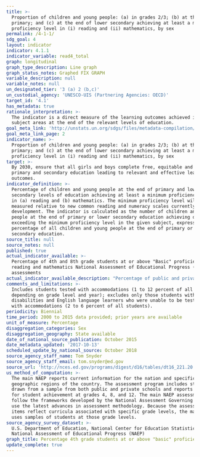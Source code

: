 ```yaml
---
title: >-
  Proportion of children and young people: (a) in grades 2/3; (b) at the end of
  primary; and (c) at the end of lower secondary achieving at least a minimum
  proficiency level in (i) reading and (ii) mathematics, by sex
permalink: /4-1-1/
sdg_goal: 4
layout: indicator
indicator: 4.1.1
indicator_variable: read4_total
graph: longitudinal
graph_type_description: Line graph
graph_status_notes: Graphed FIX GRAPH
variable_description: null
variable_notes: null
un_designated_tier: '3 (a) 2 (b,c)'
un_custodial_agency: 'UNESCO-UIS (Partnering Agencies: OECD)'
target_id: '4.1'
has_metadata: true
rationale_interpretation: >-
  The indicator is a direct measure of the learning outcomes achieved in the two
  subject areas at the end of the relevant levels of education.
goal_meta_link: 'http://unstats.un.org/sdgs/files/metadata-compilation/Metadata-Goal-4.pdf'
goal_meta_link_page: 2
indicator_name: >-
  Proportion of children and young people: (a) in grades 2/3; (b) at the end of
  primary; and (c) at the end of lower secondary achieving at least a minimum
  proficiency level in (i) reading and (ii) mathematics, by sex
target: >-
  By 2030, ensure that all girls and boys complete free, equitable and quality
  primary and secondary education leading to relevant and effective learning
  outcomes.
indicator_definition: >-
  Percentage of children and young people at the end of primary and lower
  secondary levels of education achieving at least a minimum proficiency level
  in (a) reading and (b) mathematics. The minimum proficiency level will be
  measured relative to new common reading and numeracy scales currently in
  development. The indicator is calculated as the number of children and young
  people at the end of primary or lower secondary education achieving or
  exceeding the minimum proficiency level in the given subject, expressed as a
  percentage of all children and young people at the end of primary or lower
  secondary education.
source_title: null
source_notes: null
published: true
actual_indicator_available: >-
  Percentage of 4th and 8th grade students at or above "Basic" proficiency in
  reading and mathematics National Assessment of Educational Progress (NAEP)
  assessments 
actual_indicator_available_description: "Percentage of public and private 4th and 8th grade students at or above \"Basic\" proficiency in reading and mathematics National Assessment of Educational Progress (NAEP) assessments. Variable name Label read4_total\t    Reading grade 4, total read4_male Reading, grade 4, male read4_female\tReading, grade 4, female read8_total Reading grade 8, total read8_male\t    Reading, grade 8, male read8_female\tReading, grade 8, female math4_total\t  Mathematics grade 4, total math4_male Mathematics, grade 4, male math4_female\tMathematics, grade 4, female math8_total Mathematics grade 8, total math8_male Mathematics, grade 8, male math8_female Mathematics, grade 8, female"
comments_and_limitations: >-
  Includes students tested with accommodations (1 to 12 percent of all students,
  depending on grade level and year); excludes only those students with
  disabilities and English language learners who were unable to be tested even
  with accommodations (2 to 6 percent of all students).
periodicity: Biennial
time_period: 2000 to 2015 data provided; prior years are available
unit_of_measure: Percentage
disaggregation_categories: Sex
disaggregation_geography: State available
date_of_national_source_publication: October 2015
date_metadata_updated: '2017-10-13'
scheduled_update_by_national_source: October 2018
source_agency_staff_name: Tom Snyder
source_agency_staff_email: tom.snyder@ed.gov
source_url: 'http://nces.ed.gov/programs/digest/d16/tables/dt16_221.20.asp?current=yes'
us_method_of_computation: >-
  The main NAEP reports current information for the nation and specific
  geographic regions of the country. The assessment program includes students
  drawn from a sample from both public and private schools and reports results
  for student achievement at grades 4, 8, and 12. The main NAEP assessments
  follow the frameworks developed by the National Assessment Governing Board and
  use the latest advances in assessment methodology. Because the assessment
  items reflect curricula associated with specific grade levels, the main NAEP
  uses samples of students at those grade levels.
source_agency_survey_dataset: >-
  U.S. Department of Education, National Center for Education Statistics,
  National Assessment of Educational Progress (NAEP)
graph_title: Percentage 4th grade students at or above "basic" proficiency in reading
update_complete: true
---
```

